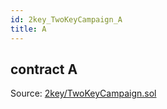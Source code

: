 ```yaml
---
id: 2key_TwoKeyCampaign_A
title: A
---
```


<div class="contract-doc"><div class="contract"><h2 class="contract-header"><span class="contract-kind">contract</span> A</h2><div class="source">Source: <a href="git+https://github.com/2keynet/web3-alpha/blob/v0.0.1/contracts/2key/TwoKeyCampaign.sol" target="_blank">2key/TwoKeyCampaign.sol</a></div></div></div>
